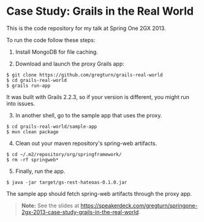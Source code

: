 # Case Study: Grails in the Real World

This is the code repository for my talk at Spring One 2GX 2013.

To run the code follow these steps:

1. Install MongoDB for file caching.

2. Download and launch the proxy Grails app:

```
$ git clone https://github.com/gregturn/grails-real-world
$ cd grails-real-world
$ grails run-app
```

It was built with Grails 2.2.3, so if your version is different, you might run into issues.

3. In another shell, go to the sample app that uses the proxy.

```
$ cd grails-real-world/sample-app
$ mvn clean package
```

4. Clean out your maven repository's spring-web artifacts.

```
$ cd ~/.m2/repository/org/springframework/
$ rm -rf springweb*
```

5. Finally, run the app.

```
$ java -jar target/gs-rest-hateoas-0.1.0.jar
```

The sample app should fetch spring-web artifacts through the proxy app.

> **Note:** See the slides at https://speakerdeck.com/gregturn/springone-2gx-2013-case-study-grails-in-the-real-world.
